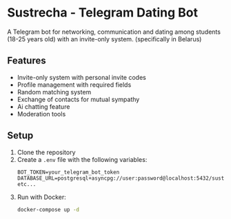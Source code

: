 # Sustrecha - Telegram Dating Bot

A Telegram bot for networking, communication and dating among students (18-25 years old) with an invite-only system. (specifically in Belarus)

## Features

- Invite-only system with personal invite codes
- Profile management with required fields
- Random matching system
- Exchange of contacts for mutual sympathy
- Ai chatting feature
- Moderation tools

## Setup

1. Clone the repository
2. Create a `.env` file with the following variables:
   ```
   BOT_TOKEN=your_telegram_bot_token
   DATABASE_URL=postgresql+asyncpg://user:password@localhost:5432/sustrecha
   etc...
   ```
3. Run with Docker:
   ```bash
   docker-compose up -d
   ```
